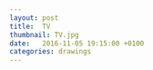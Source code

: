 ```yaml
---
layout: post
title:  TV
thumbnail: TV.jpg
date:   2016-11-05 19:15:00 +0100
categories: drawings
---
```

